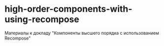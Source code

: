 # high-order-components-with-using-recompose
Материалы к докладу "Компоненты высшего порядка с использованием Recompose"
